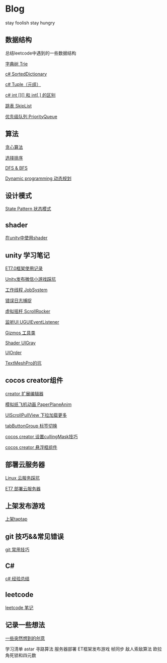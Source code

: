 # Blog
stay foolish stay hungry

## 数据结构
总结leetcode中遇到的一些数据结构

[字典树 Trie](https://github.com/h87545645/Blog/blob/main/data-structure/%E5%AD%97%E5%85%B8%E6%A0%91.md)

[c# SortedDictionary](https://github.com/h87545645/Blog/blob/main/data-structure/SortedDictionary.md)

[c# Tuple（元组）](https://github.com/h87545645/Blog/blob/main/data-structure/c%23%20%E5%85%83%E7%BB%84%20Tuple.md)

[c# int [][] 和 int[,] 的区别](https://github.com/h87545645/Blog/blob/main/data-structure/c%23%20int%20%5B%5D%5B%5D%20%E5%92%8C%20int%5B%2C%5D%20%E7%9A%84%E5%8C%BA%E5%88%AB)

[跳表 SkipList](https://github.com/h87545645/Blog/blob/main/data-structure/%E8%B7%B3%E8%A1%A8%20SkipList.md)

[优先级队列 PriorityQueue](https://github.com/h87545645/Blog/blob/main/data-structure/%E4%BC%98%E5%85%88%E7%BA%A7%E9%98%9F%E5%88%97PriorityQueue.md)


## 算法

[贪心算法](https://github.com/h87545645/Blog/blob/main/algorithm/%E8%B4%AA%E5%BF%83%E7%AE%97%E6%B3%95.md)

[选择排序](https://github.com/h87545645/Blog/blob/main/algorithm/%E9%80%89%E6%8B%A9%E6%8E%92%E5%BA%8F.md)

[DFS & BFS](https://github.com/h87545645/Blog/blob/main/algorithm/DFS%26BFS.md)

[Dynamic programming 动态规划](https://github.com/h87545645/Blog/blob/main/algorithm/Dynamic%20programming%20%E5%8A%A8%E6%80%81%E8%A7%84%E5%88%92.md)



## 设计模式

[State Pattern 状态模式](https://github.com/h87545645/Blog/tree/main/design-pattern)

## shader

[在unity中使用shader](https://github.com/h87545645/Blog/blob/main/shader/shader%E5%85%A5%E9%97%A8.md)


## unity 学习笔记

[ET7.0框架使用记录](https://github.com/h87545645/Blog/blob/main/unity3d/Unity_ET%E6%A1%86%E6%9E%B67.0_Learn.md)

[Unity发布微信小游戏踩坑](https://github.com/h87545645/Blog/blob/main/unity3d/Unity%E5%8F%91%E5%B8%83%E5%BE%AE%E4%BF%A1%E5%B0%8F%E6%B8%B8%E6%88%8F.md)

[工作线程 JobSystem](https://github.com/h87545645/Blog/blob/main/unity3d/unity3d-JobSystem.md)

[错误日志捕捉](https://github.com/h87545645/Blog/blob/main/unity3d/DebugLogWindow.md)

[虚拟摇杆 ScrollRocker](https://github.com/h87545645/Blog/blob/main/unity3d/ScrollRocker.md)

[监听UI UGUIEventListener](https://github.com/h87545645/Blog/blob/main/unity3d/UGUIEventListener.md)

[Gizmos 工具类](https://github.com/h87545645/Blog/blob/main/unity3d/Gizmos.md)

[Shader UIGray](https://github.com/h87545645/Blog/blob/main/unity3d/Shader%20UIGray.md)

[UIOrder](https://github.com/h87545645/Blog/blob/main/unity3d/UIOrder.md)

[TextMeshPro的坑](https://github.com/h87545645/Blog/blob/main/unity3d/%E8%AE%B0%E5%BD%95%E4%B8%80%E4%B8%AA%E4%BD%BF%E7%94%A8TextMeshPro%E7%9A%84%E5%9D%91.md)





## cocos creator组件

[creator 扩展编辑器](https://github.com/h87545645/Blog/blob/main/cocos-creator/cocos-creator%E6%89%A9%E5%B1%95%E7%BC%96%E8%BE%91%E5%99%A8.md)

[模拟纸飞机动画 PaperPlaneAnim](https://github.com/h87545645/PaperPlaneAnim)

[UIScrollPullView 下拉加载更多](https://github.com/h87545645/UIScrollPullView)

[tabButtonGroup 标签切换](https://github.com/h87545645/tabButtonGroup)

[cocos creator 设置cullingMask技巧](https://github.com/h87545645/Blog/blob/main/cocos-creator/cocos%E8%AE%BE%E7%BD%AE%E7%9B%B8%E6%9C%BA%E6%B8%B2%E6%9F%93cullingMask%E6%8A%80%E5%B7%A7.md)

[cocos creator 悬浮框组件](https://github.com/h87545645/Blog/blob/main/cocos-creator/cocos%E4%BA%8B%E4%BB%B6%E5%86%92%E6%B3%A1%E7%A9%BF%E9%80%8F.md)


## 部署云服务器

[Linux 云服务踩坑](https://github.com/h87545645/Blog/blob/main/Linux%E4%BA%91%E6%9C%8D%E5%8A%A1%E5%99%A8/Linux%E4%BA%91%E6%9C%8D%E5%8A%A1%E5%99%A8%E8%B8%A9%E5%9D%91.md)

[ET7 部署云服务器]()

## 上架发布游戏

[上架taptap](https://github.com/h87545645/Blog/blob/main/game-publish-record/TapTap%E4%B8%8A%E6%9E%B6.md)

## git 技巧&&常见错误
[git 常用技巧](https://github.com/h87545645/Blog/blob/main/git/git.md)


## C# 
[c# 经验总结](https://github.com/h87545645/Blog/blob/main/c%23/c%23%E7%BB%8F%E9%AA%8C%E6%80%BB%E7%BB%93.md)

## leetcode
[leetcode 笔记](https://github.com/h87545645/leetcode_note)

## 记录一些想法
[一些突然想到的创意](https://github.com/h87545645/Blog/blob/main/ideas/ideas.md)


学习清单
astar 寻路算法
服务器部署
ET框架发布游戏
帧同步
敌人索敌算法
欧拉角死锁和四元数
